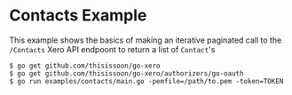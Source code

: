 # Contacts Example

This example shows the basics of making an iterative paginated call to the `/Contacts`
Xero API endpoont to return a list of `Contact`'s

```
$ go get github.com/thisissoon/go-xero
$ go get github.com/thisissoon/go-xero/authorizers/go-oauth
$ go run examples/contacts/main.go -pemfile=/path/to.pem -token=TOKEN
```
